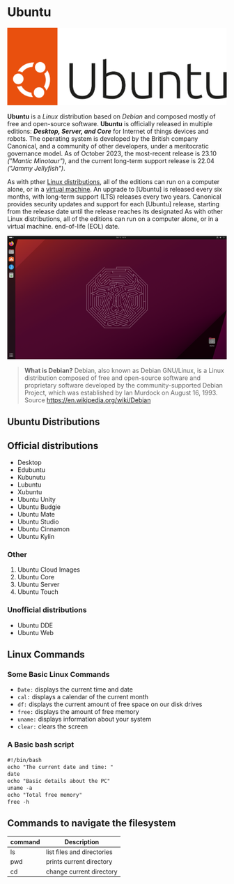 # Ubuntu

![Logo](UbuntuLogo.svg)

**Ubuntu** is a *Linux* distribution based on *Debian* and composed mostly of free and open-source software. **Ubuntu** is officially released in multiple editions: ***Desktop, Server,  and Core***  for Internet of things devices and robots. The operating system is developed by the British company Canonical, and a community of other developers, under a meritocratic governance model. As of October 2023, the most-recent release is 23.10 *("Mantic Minotaur")*, and the current long-term support release is 22.04 *("Jammy Jellyfish")*.

As with pther [Linux distributions](https://en.wikipedia.org/wiki/Linux_distribution), all of the editions can run on a computer alone, or in a [virtual machine](https://en.wikipedia.org/wiki/Virtual_machine). An upgrade to [Ubuntu] is released every six months, with long-term support (LTS) releases every two years. Canonical provides security updates and support for each [Ubuntu] release, starting from the release date until the release reaches its designated As with other Linux distributions, all of the editions can run on a computer alone, or in a virtual machine. end-of-life (EOL) date.

![desktop](UbuntuDesktop.png)

> **What is Debian?** Debian, also known as Debian GNU/Linux, is a Linux distribution composed of free and open-source  software and proprietary software developed by the community-supported Debian Project, which was established  by Ian Murdock on August 16, 1993. 
> Source https://en.wikipedia.org/wiki/Debian 

## Ubuntu Distributions
## Official distributions
* Desktop
* Edubuntu
* Kubunutu
* Lubuntu
* Xubuntu
* Ubuntu Unity
* Ubuntu Budgie
* Ubuntu Mate
* Ubuntu Studio
* Ubuntu Cinnamon
* Ubuntu Kylin

### Other
1. Ubuntu Cloud Images
2. Ubuntu Core
3. Ubuntu Server
4. Ubuntu Touch

### Unofficial distributions
* Ubuntu DDE
* Ubuntu Web

## Linux Commands
### Some Basic Linux Commands
* `Date:` displays the current time and date
* `cal:` displays a calendar of the current month
* `df:` displays the current amount of free space on our disk drives
* `free:` displays the amount of free memory
* `uname:` displays information about your system
* `clear:` clears the screen

### A Basic bash script

```
#!/bin/bash
echo "The current date and time: "
date
echo "Basic details about the PC"
uname -a
echo "Total free memory"
free -h
```

## Commands to navigate the filesystem

| command | Description                | 
| ------- | -------------------------- |
| ls      | list files and directories |
| pwd     | prints current directory   |
| cd      | change current directory   |